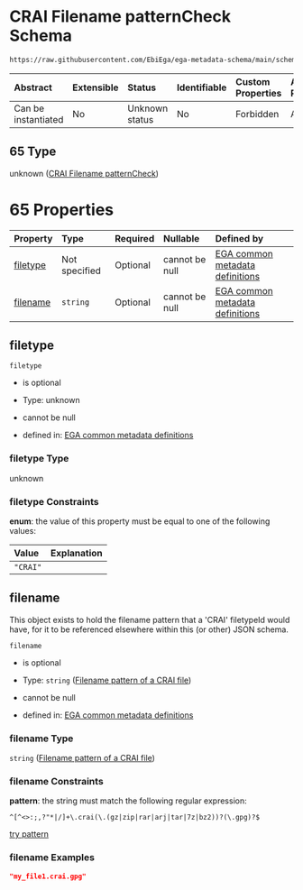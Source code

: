 # CRAI Filename patternCheck Schema

```txt
https://raw.githubusercontent.com/EbiEga/ega-metadata-schema/main/schemas/EGA.common-definitions.json#/$defs/filenameFiletypePatternCheck/anyOf/65
```



| Abstract            | Extensible | Status         | Identifiable | Custom Properties | Additional Properties | Access Restrictions | Defined In                                                                                           |
| :------------------ | :--------- | :------------- | :----------- | :---------------- | :-------------------- | :------------------ | :--------------------------------------------------------------------------------------------------- |
| Can be instantiated | No         | Unknown status | No           | Forbidden         | Allowed               | none                | [EGA.common-definitions.json\*](../../../schemas/EGA.common-definitions.json "open original schema") |

## 65 Type

unknown ([CRAI Filename patternCheck](ega-4-defs-check-filetype-checks-based-on-its-filename-anyof-crai-filename-patterncheck.md))

# 65 Properties

| Property              | Type          | Required | Nullable       | Defined by                                                                                                                                                                                                                                                                                                                                        |
| :-------------------- | :------------ | :------- | :------------- | :------------------------------------------------------------------------------------------------------------------------------------------------------------------------------------------------------------------------------------------------------------------------------------------------------------------------------------------------ |
| [filetype](#filetype) | Not specified | Optional | cannot be null | [EGA common metadata definitions](ega-4-defs-check-filetype-checks-based-on-its-filename-anyof-crai-filename-patterncheck-properties-filetype.md "https://raw.githubusercontent.com/EbiEga/ega-metadata-schema/main/schemas/EGA.common-definitions.json#/$defs/filenameFiletypePatternCheck/anyOf/65/properties/filetype")                        |
| [filename](#filename) | `string`      | Optional | cannot be null | [EGA common metadata definitions](ega-4-defs-check-filetype-checks-based-on-its-filename-anyof-crai-filename-patterncheck-properties-filename-pattern-of-a-crai-file.md "https://raw.githubusercontent.com/EbiEga/ega-metadata-schema/main/schemas/EGA.common-definitions.json#/$defs/filenameFiletypePatternCheck/anyOf/65/properties/filename") |

## filetype



`filetype`

*   is optional

*   Type: unknown

*   cannot be null

*   defined in: [EGA common metadata definitions](ega-4-defs-check-filetype-checks-based-on-its-filename-anyof-crai-filename-patterncheck-properties-filetype.md "https://raw.githubusercontent.com/EbiEga/ega-metadata-schema/main/schemas/EGA.common-definitions.json#/$defs/filenameFiletypePatternCheck/anyOf/65/properties/filetype")

### filetype Type

unknown

### filetype Constraints

**enum**: the value of this property must be equal to one of the following values:

| Value    | Explanation |
| :------- | :---------- |
| `"CRAI"` |             |

## filename

This object exists to hold the filename pattern that a 'CRAI' filetypeId would have, for it to be referenced elsewhere within this (or other) JSON schema.

`filename`

*   is optional

*   Type: `string` ([Filename pattern of a CRAI file](ega-4-defs-check-filetype-checks-based-on-its-filename-anyof-crai-filename-patterncheck-properties-filename-pattern-of-a-crai-file.md))

*   cannot be null

*   defined in: [EGA common metadata definitions](ega-4-defs-check-filetype-checks-based-on-its-filename-anyof-crai-filename-patterncheck-properties-filename-pattern-of-a-crai-file.md "https://raw.githubusercontent.com/EbiEga/ega-metadata-schema/main/schemas/EGA.common-definitions.json#/$defs/filenameFiletypePatternCheck/anyOf/65/properties/filename")

### filename Type

`string` ([Filename pattern of a CRAI file](ega-4-defs-check-filetype-checks-based-on-its-filename-anyof-crai-filename-patterncheck-properties-filename-pattern-of-a-crai-file.md))

### filename Constraints

**pattern**: the string must match the following regular expression:&#x20;

```regexp
^[^<>:;,?"*|/]+\.crai(\.(gz|zip|rar|arj|tar|7z|bz2))?(\.gpg)?$
```

[try pattern](https://regexr.com/?expression=%5E%5B%5E%3C%3E%3A%3B%2C%3F%22*%7C%2F%5D%2B%5C.crai\(%5C.\(gz%7Czip%7Crar%7Carj%7Ctar%7C7z%7Cbz2\)\)%3F\(%5C.gpg\)%3F%24 "try regular expression with regexr.com")

### filename Examples

```json
"my_file1.crai.gpg"
```

